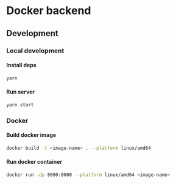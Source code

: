 # Docker backend

## Development

### Local development

#### Install deps

```bash
yarn
```

#### Run server

```bash
yarn start
```

### Docker

#### Build docker image

```bash
docker build -t <image-name> . --platform linux/amd64
```

#### Run docker container

```bash
docker run -dp 8000:8000 --platform linux/amd64 <image-name>
```
